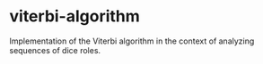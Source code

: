 # viterbi-algorithm
Implementation of the Viterbi algorithm in the context of analyzing sequences of dice roles.
